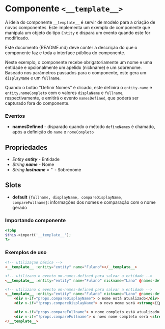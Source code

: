# Componente `<__template__>`
A ideia do componente `__template__` é servir de modelo para a criação de novos componentes. Este implementa um exemplo 
de componente que manipula um objeto do tipo `Entity` e dispara um evento quando este for modificado.

Este documento (README.md) deve conter a descrição do que o componente faz e toda a interface pública do componente.

Neste exemplo, o componente recebe obrigatoriamente um nome e uma entidade e opcionalmente um apelido (nickname) e um sobrenome.
Baseado nos parâmetros passados para o componente, este gera um `displayName` e um `fullname`.

Quando o botão "Definir Nomes" é clicado, este definirá o `entity.name` e `entity.nomeCompleto` com o valores `displaName` e `fullname`, 
respectivamente, e emitirá o evento `namesDefined`, que poderá ser capturado fora do componente.

### Eventos
- **namesDefined** - disparado quando o método `defineNames` é chamado, após a definição do `name` e `nomeCompleto`
  
## Propriedades
- *Entity **entity*** - Entidade
- *String **name*** - Nome
- *String **lastname** = ''* - Sobrenome

## Slots
- **default** `{fullname, displayName, compareDisplayName, compareFullname}`: informações dos nomes e comparação com o nome gerado

### Importando componente
```PHP
<?php 
$this->import('__template__');
?>
```
### Exemplos de uso
```HTML
<!-- utilizaçao básica -->
<__template__ :entity="entity" name="Fulano"></__template__>

<!-- utilizano o evento on-names-defined para salvar a entidade -->
<__template__ :entity="entity" name="Fulano" nickname="Lano" @names-defined="entity.save()"></__template__>

<!-- utilizano o evento on-names-defined para salvar a entidade -->
<__template__ :entity="entity" name="Fulano" nickname="Lano" @names-defined="entity.save()" #default="props">
    <div v-if="props.compareDisplayName"> o nome está atualizado</div>
    <div v-if="!props.compareDisplayName"> o novo nome será <strong>{{props.displayName}}</strong></div>

    <div v-if="props.compareFullname"> o nome completo está atualizado</div>
    <div v-if="!props.compareFullname"> o novo nome completo será <strong>{{props.fullname}}</strong></div>
</__template__>

```